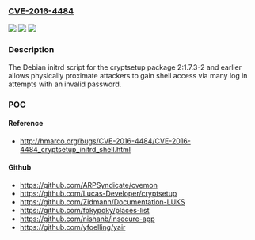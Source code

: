 ### [CVE-2016-4484](https://cve.mitre.org/cgi-bin/cvename.cgi?name=CVE-2016-4484)
![](https://img.shields.io/static/v1?label=Product&message=n%2Fa&color=blue)
![](https://img.shields.io/static/v1?label=Version&message=n%2Fa&color=blue)
![](https://img.shields.io/static/v1?label=Vulnerability&message=n%2Fa&color=brighgreen)

### Description

The Debian initrd script for the cryptsetup package 2:1.7.3-2 and earlier allows physically proximate attackers to gain shell access via many log in attempts with an invalid password.

### POC

#### Reference
- http://hmarco.org/bugs/CVE-2016-4484/CVE-2016-4484_cryptsetup_initrd_shell.html

#### Github
- https://github.com/ARPSyndicate/cvemon
- https://github.com/Lucas-Developer/cryptsetup
- https://github.com/Zidmann/Documentation-LUKS
- https://github.com/fokypoky/places-list
- https://github.com/nishanb/insecure-app
- https://github.com/yfoelling/yair


